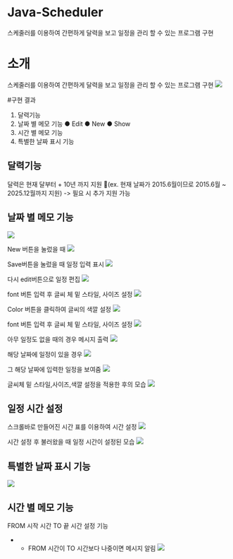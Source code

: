 # Java-Scheduler
스케줄러를 이용하여 간편하게 달력을 보고 일정을 관리 할 수 있는 프로그램 구현

# ****소개****
스케줄러를 이용하여 간편하게 달력을 보고 일정을 관리 할 수 있는 프로그램 구현
![](https://github.com/jayroncena/Java-Scheduler/blob/master/Picture1.png)

#구현 결과
1. 달력기능 
1. 날짜 별 메모 기능
	● Edit
	● New
	● Show
1. 시간 별 메모 기능
1. 특별한 날짜 표시 기능
## 달력기능
달력은 현재 달부터 + 10년 까지 지원 (ex. 현재 날짜가 2015.6월이므로 2015.6월 ~ 2025.12월까지 지원)
-> 필요 시 추가 지원 가능
## 날짜 별 메모 기능
![](https://github.com/jayroncena/Java-Scheduler/blob/master/Picture2.png)

New 버튼을 눌렀을 때
![](https://github.com/jayroncena/Java-Scheduler/blob/master/Picture3.png)

Save버튼을 눌렀을 때 일정 입력 표시
![](https://github.com/jayroncena/Java-Scheduler/blob/master/Picture4.png)

다시 edit버튼으로 일정 편집 
![](https://github.com/jayroncena/Java-Scheduler/blob/master/Picture5.png)

font 버튼 입력 후 글씨 체 밑 스타일, 사이즈 설정
![](https://github.com/jayroncena/Java-Scheduler/blob/master/Picture6.png)

Color 버튼을 클릭하여 글씨의 색깔 설정
![](https://github.com/jayroncena/Java-Scheduler/blob/master/Picture7.png)

font 버튼 입력 후 글씨 체 밑 스타일, 사이즈 설정
![](https://github.com/jayroncena/Java-Scheduler/blob/master/Picture8.png)

아무 일정도 없을 때의 경우 메시지 출력
![](https://github.com/jayroncena/Java-Scheduler/blob/master/Picture9.png)

해당 날짜에 일정이 있을 경우
![](https://github.com/jayroncena/Java-Scheduler/blob/master/Picture10.png)

그 해당 날짜에 입력한 일정을 보여줌
![](https://github.com/jayroncena/Java-Scheduler/blob/master/Picture11.png)

글씨체 밑 스타일,사이즈,색깔 설정을 적용한 후의 모습
![](https://github.com/jayroncena/Java-Scheduler/blob/master/Picture12.png)

## 일정 시간 설정

스크롤바로 만들어진 시간 표를 이용하여 시간 설정
![](https://github.com/jayroncena/Java-Scheduler/blob/master/Picture13.png)

시간 설정 후 불러왔을 때 일정 시간이 설정된 모습
![](https://github.com/jayroncena/Java-Scheduler/blob/master/Picture14.png)

## 특별한 날짜 표시 기능
![](https://github.com/jayroncena/Java-Scheduler/blob/master/Picture15.png)

## 시간 별 메모 기능
FROM 시작 시간 TO 끝 시간 설정 기능
* * FROM 시간이 TO 시간보다 나중이면 메시지 알림
![](https://github.com/jayroncena/Java-Scheduler/blob/master/Picture16.png)


